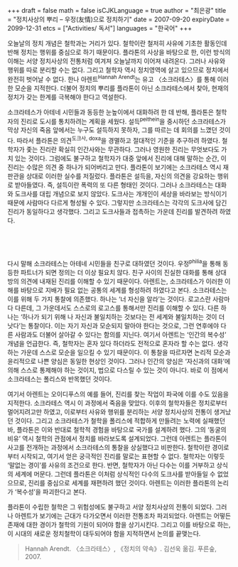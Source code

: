 +++
draft = false
math = false
isCJKLanguage = true
author = "최은광"
title = "정치사상의 뿌리 – 우정(友情)으로 정치하기"
date = 2007-09-20
expiryDate = 2099-12-31
etcs = ["Activities/ 독서"]
languages = "한국어"
+++

오늘날의 정치 개념은 철학과는 거리가 있다. 철학이란 철저히 사유에 기초한 활동인데 반해 정치는 행위를 중심으로 하기 때문이다. 플라톤의 사상을 바탕으로 한, 이런 방식의 이해는 서양 정치사상의 전통처럼 여겨져 오늘날까지 이어져 내려온다. 그러나 사유와 행위를 따로 분리할 수는 없다. 그리고 철학자 역시 정치영역에 살고 있으므로 정치에서 완전히 벗어날 수 없다. 한나 아렌트<sup>Hannah Arendt</sup>는 유고 〈소크라테스〉를 통해 이러한 모순을 지적한다. 더불어 정치의 뿌리를 플라톤이 아닌 소크라테스에서 찾아, 현재의 정치가 갖는 한계를 극복해야 한다고 역설한다.

소크라테스가 아테네 시민들과 동등한 눈높이에서 대화하려 한 데 반해, 플라톤은 철학자의 진리로 도시를 통치하려는 계획을 세웠다. 설득<sup>peithein</sup>을 중시하던 소크라테스가 막상 자신의 죽음 앞에서는 누구도 설득하지 못하자, 그를 따르는 데 회의를 느꼈던 것이다. 따라서 플라톤은 의견<sup>도크사, doxa</sup>을 경멸하고 절대적인 기준을 추구하려 하였다. 철학자가 좇는 진리란 확실히 인간사와는 무관하다. 그러나 영원한 진리는 무엇보다도 가치 있는 것이다. 그럼에도 불구하고 철학자가 대중 앞에서 진리에 대해 말하는 순간, 이 진리는 수많은 의견 중 하나가 되어버리고 만다. 플라톤이 보기에는 소크라테스 역시 재판관을 상대로 이러한 실수를 저질렀다. 플라톤은 설득을, 자신의 의견을 강요하는 행위로 받아들였다. 즉, 설득이란 폭력의 또 다른 형태인 것이다. 그러나 소크라테스는 대화와 도크사를 대립 개념으로 보지 않았다. 도크사는 개개인이 세상을 바라보는 방식이기 때문에 사람마다 다르게 형성될 수 있다. 그렇지만 소크라테스는 각각의 도크사에 담긴 진리가 동일하다고 생각했다. 그리고 도크사들과 접촉하는 가운데 진리를 발견하려 하였다.

<br>

<script async src="https://pagead2.googlesyndication.com/pagead/js/adsbygoogle.js?client=ca-pub-2618164900782657"
     crossorigin="anonymous"></script>
<ins class="adsbygoogle"
     style="display:block; text-align:center;"
     data-ad-layout="in-article"
     data-ad-format="fluid"
     data-ad-client="ca-pub-2618164900782657"
     data-ad-slot="9803941047"></ins>
<script>
     (adsbygoogle = window.adsbygoogle || []).push({});
</script>

<br>

다시 말해 소크라테스는 아테네 시민들을 친구로 대하였던 것이다. 우정<sup>philia</sup>을 통해 동등한 파트너가 되면 정의는 더 이상 필요치 않다. 친구 사이의 진실한 대화를 통해 상대방의 의견에 내재된 진리를 이해할 수 있기 때문이다. 아렌트는, 소크라테스가 이러한 이해를 바탕으로 지배가 필요 없는 공통의 세계를 형성하려 하였다고 본다. 소크라테스는 이를 위해 두 가지 통찰에 의존했다. 하나는 ‘너 자신을 알라’는 것이다. 로고스란 사람마다 다른데, 그 가운데서도 스스로의 로고스를 통해서만 진리를 이해할 수 있다. 다른 하나는 ‘하나가 되기 위해 나 자신과 불일치하는 것보다는 전 세계와 불일치하는 것이 더 낫다’는 통찰이다. 이는 자기 자신과 모순되지 말아야 한다는 것으로, 그런 연후에야 다른 사람과도 더불어 살아갈 수 있다는 함의를 지닌다. 여기서 아렌트는 ‘인간의 복수성’ 개념을 언급한다. 즉, 철학자는 혼자 있다 하더라도 전적으로 혼자라 할 수는 없다. 생각하는 가운데 스스로 모순을 일으킬 수 있기 때문이다. 이 통찰을 따르자면 논리적 모순과 윤리적으로 나쁜 양심은 동일한 현상인 것이다. 그러나 인간의 양심은 ‘자신과의 대화’에 의해 스스로 통제해야 하는 것이지, 법으로 다스릴 수 있는 것이 아니다. 바로 이 점에서 소크라테스는 폴리스와 반목했던 것이다.

여기서 아렌트는 오이디푸스의 예를 들어, 진리를 찾는 작업이 파국에 이를 수도 있음을 지적한다. 소크라테스 역시 이 과정에서 죽음을 맞았다. 이후의 철학자들은 정치로부터 멀어지려고만 하였고, 이로부터 사유와 행위를 분리하는 서양 정치사상의 전통이 생겨났던 것이다. 그리고 소크라테스가 철학을 폴리스에 적합하게 만들려는 노력에 실패했던 바, 플라톤은 이와 반대로 철학적 경험을 바탕으로 국가를 설계하려 했다. 그의 ‘동굴의 비유’ 역시 철학의 관점에서 정치를 바라보도록 설계되었다. 그런데 아렌트는 플라톤이 사고를 전개하는 과정에서 소크라테스의 통찰을 상실했다고 비판한다. 철학이란 경이로부터 시작되고, 여기서 얻은 궁극적인 진리를 말로는 표현할 수 없다. 철학자는 이렇듯 ‘말없는 경이’를 사유의 조건으로 한다. 반면, 철학자가 아닌 다수는 이를 거부하고 상식의 세계에 머문다. 그런데 플라톤은 이처럼 상식적인 다수의 도크사를 받아들일 수 없었으므로, 진리를 중심으로 세계를 재편하려 했던 것이다. 아렌트는 이러한 플라톤의 논리가 ‘복수성’을 파괴한다고 본다.

플라톤이 수립한 철학은 그 위험성에도 불구하고 서양 정치사상의 전통이 되었다. 그러나 아렌트가 보기에는 근대가 다가오면서 이러한 전통조차 파괴되었다. 아렌트는 어떻든 존재에 대한 경이가 철학의 기원이 되어야 함을 상기시킨다. 그리고 이를 바탕으로 하는, 이 시대의 새로운 정치철학이 대두되어야 함을 지적하면서 논의를 끝맺는다.

> Hannah Arendt. 〈소크라테스〉, 《정치의 약속》. 김선욱 옮김. 푸른숲, 2007.

#